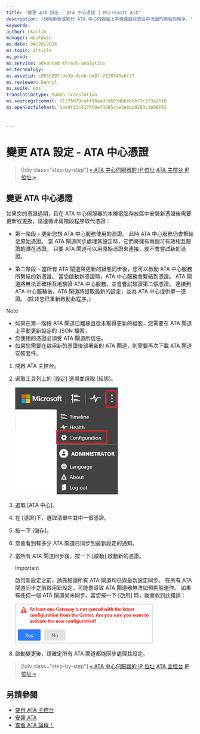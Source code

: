 ```yaml
---
title: "變更 ATA 設定 - ATA 中心憑證 | Microsoft ATA"
description: "說明更新或取代 ATA 中心伺服器上本機電腦存放區中憑證的兩階段程序。"
keywords: 
author: rkarlin
manager: mbaldwin
ms.date: 04/28/2016
ms.topic: article
ms.prod: 
ms.service: advanced-threat-analytics
ms.technology: 
ms.assetid: c8855287-de3b-4cdd-be8f-2128f48a6f27
ms.reviewer: bennyl
ms.suite: ems
translationtype: Human Translation
ms.sourcegitcommit: f13750f9cdff98aadcd59346bfbbb73c2f3a26f0
ms.openlocfilehash: 5ae9f13c417459e73d85cce3ebbb0293c3e08f83


---
```


# 變更 ATA 設定 - ATA 中心憑證

>[!div class="step-by-step"]
[« ATA 中心伺服器的 IP 位址](modifying-ata-config-centerip.md)
[ATA 主控台 IP 位址 »](modifying-ata-config-consoleip.md)

## 變更 ATA 中心憑證
如果您的憑證過期，且在 ATA 中心伺服器的本機電腦存放區中安裝新憑證後需要更新或更換，請遵循此兩階段程序取代憑證︰

-   第一階段 – 更新您想 ATA 中心服務使用的憑證。 此時 ATA 中心服務仍會繫結至原始憑證。 當 ATA 閘道同步處理其設定時，它們將擁有兩個可有效相互驗證的潛在憑證。 只要 ATA 閘道可以用原始憑證來連接，就不會嘗試新的憑證。

-   第二階段 – 當所有 ATA 閘道與更新的組態同步後，您可以啟動 ATA 中心服務所繫結的新憑證。 當您啟動新憑證時，ATA 中心服務會繫結到憑證。 ATA 閘道將無法正確相互地驗證 ATA 中心服務，並會嘗試驗證第二個憑證。 連接到 ATA 中心服務後，ATA 閘道將提取最新的設定，並為 ATA 中心提供單一憑證。 (除非您已重新啟動此程序。)

> [!NOTE]
> -   如果在第一階段 ATA 閘道已離線且從未取得更新的組態，您需要在 ATA 閘道上手動更新設定的 JSON 檔案。
> -   您使用的憑證必須受 ATA 閘道所信任。
> -   如果您需要在啟用新的憑證後部署新的 ATA 閘道，則需要再次下載 ATA 閘道安裝套件。

1.  開啟 ATA 主控台。

2.  選取工具列上的 [設定] 選項並選取 [組態]。

    ![ATA 組態設定圖示](media/ATA-config-icon.JPG)

3.  選取 [ATA 中心]。

4.  在 [憑證]下，選取清單中其中一個憑證。

5.  按一下 [儲存]。

6.  您會看到有多少 ATA 閘道已同步到最新設定的通知。

7.  當所有 ATA 閘道同步後，按一下 [啟動] 啟動新的憑證。
    >[!IMPORTANT]
    >啟用新設定之前，請先驗證所有 ATA 閘道均已與最新設定同步。 在所有 ATA 閘道同步之前啟用新設定，可能會導致 ATA 閘道器無法如預期般運作。 如果有任何一個 ATA 閘道尚未同步，當您按一下 [啟用] 時，就會收到此錯誤︰
    >
    >    ![ATA 閘道同步錯誤](media/ataGW-not-synced.png)

8.  啟動變更後，請確定所有 ATA 閘道都能同步處理其設定。

>[!div class="step-by-step"]
[« ATA 中心伺服器的 IP 位址](modifying-ata-config-centerip.md)
[ATA 主控台 IP 位址 »](modifying-ata-config-consoleip.md)

## 另請參閱
- [使用 ATA 主控台](working-with-ata-console.md)
- [安裝 ATA](install-ata.md)
- [查看 ATA 論壇！](https://social.technet.microsoft.com/Forums/security/home?forum=mata)



<!--HONumber=Jul16_HO4-->


